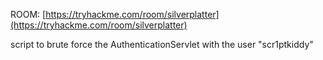 ROOM: [https://tryhackme.com/room/silverplatter](https://tryhackme.com/room/silverplatter)

script to brute force the AuthenticationServlet with the user "scr1ptkiddy"
